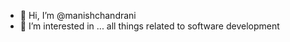 - 👋 Hi, I’m @manishchandrani
- 👀 I’m interested in ... all things related to software development

<!---
manishchandrani/manishchandrani is a ✨ special ✨ repository because its `README.md` (this file) appears on your GitHub profile.
You can click the Preview link to take a look at your changes.
--->
